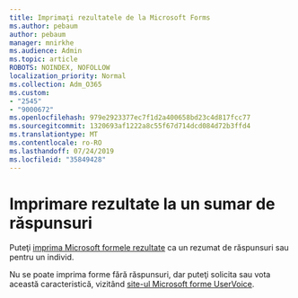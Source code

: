 ```yaml
---
title: Imprimaţi rezultatele de la Microsoft Forms
ms.author: pebaum
author: pebaum
manager: mnirkhe
ms.audience: Admin
ms.topic: article
ROBOTS: NOINDEX, NOFOLLOW
localization_priority: Normal
ms.collection: Adm_O365
ms.custom:
- "2545"
- "9000672"
ms.openlocfilehash: 979e2923377ec7f1d2a400658bd23c4d817fcc77
ms.sourcegitcommit: 1320693af1222a8c55f67d714dcd084d72b3ffd4
ms.translationtype: MT
ms.contentlocale: ro-RO
ms.lasthandoff: 07/24/2019
ms.locfileid: "35849428"
---
```

# <a name="print-results-in-a-summary-of-responses"></a>Imprimare rezultate la un sumar de răspunsuri

Puteţi [imprima Microsoft formele rezultate](https://support.office.com/article/print-a-form-22100b98-ba3c-41c1-9513-f76caca664fc) ca un rezumat de răspunsuri sau pentru un individ. 

Nu se poate imprima forme fără răspunsuri, dar puteţi solicita sau vota această caracteristică, vizitând [site-ul Microsoft forme UserVoice](https://microsoftforms.uservoice.com/forums/386451-welcome-to-microsoft-forms-suggestion-box).
